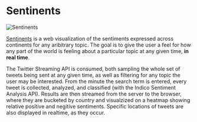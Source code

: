 # Sentinents

![Sentinents](http://i.imgur.com/bk0uywi.png)

[Sentinents](http://www.sentinents.me/) is a web visualization of the sentiments expressed across continents for any aribitrary topic. The goal is to give the user a feel for how any part of the world is feeling about a particular topic at any given time, **in real time**.

The Twitter Streaming API is consumed, both sampling the whole set of tweets being sent at any given time, as well as filtering for any topic the user may be interested. From the minute the search term is entered, every tweet is collected, analyzed, and classified (with the Indico Sentiment Analysis API). Results are then streamed from the server to the browser, where they are bucketed by country and visualzized on a heatmap showing relative positive and negitive sentiments. Specific locations of tweets are also displayed in realtime, as they occur.
